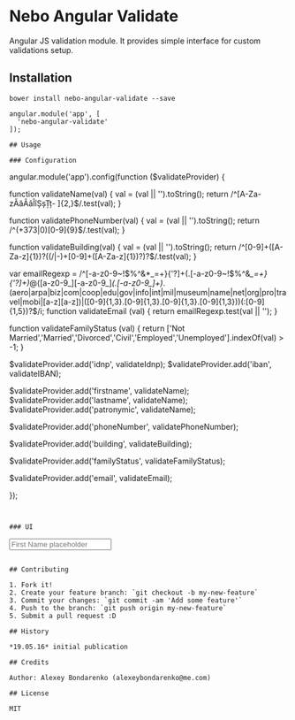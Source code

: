 # Nebo Angular Validate

Angular JS validation module. It provides simple interface for custom validations setup.

## Installation

```
bower install nebo-angular-validate --save
```

```
angular.module('app', [
  'nebo-angular-validate'
]);

## Usage

### Configuration 

```
angular.module('app').config(function ($validateProvider) {

  function validateName(val) {
    val = (val || '').toString();
    return /^[A-Za-zĂăÂâÎîȘșȚț\- ]{2,}$/.test(val);
  }

  function validatePhoneNumber(val) {
    val = (val || '').toString();
    return /^(\+373|0)[0-9]{9}$/.test(val);
  }

  function validateBuilding(val) {
    val = (val || '').toString();
    return /^[0-9]+([A-Za-z]{1})?((\/|-)+[0-9]+([A-Za-z]{1})?)?$/.test(val);
  }

  var emailRegexp = /^[-a-z0-9~!$%^&*_=+}{\'?]+(\.[-a-z0-9~!$%^&*_=+}{\'?]+)*@([a-z0-9_][-a-z0-9_]*(\.[-a-z0-9_]+)*\.(aero|arpa|biz|com|coop|edu|gov|info|int|mil|museum|name|net|org|pro|travel|mobi|[a-z][a-z])|([0-9]{1,3}\.[0-9]{1,3}\.[0-9]{1,3}\.[0-9]{1,3}))(:[0-9]{1,5})?$/i;
  function validateEmail (val) {
    return emailRegexp.test(val || '');
  }

  function validateFamilyStatus (val) {
    return ['Not Married','Married','Divorced','Civil','Employed','Unemployed'].indexOf(val) > -1;
  }

  $validateProvider.add('idnp', validateIdnp);
  $validateProvider.add('iban', validateIBAN);

  $validateProvider.add('firstname', validateName);
  $validateProvider.add('lastname', validateName);
  $validateProvider.add('patronymic', validateName);

  $validateProvider.add('phoneNumber', validatePhoneNumber);

  $validateProvider.add('building', validateBuilding);

  $validateProvider.add('familyStatus', validateFamilyStatus);
 
  $validateProvider.add('email', validateEmail);

});
```


### UI

```
<input placeholder="First Name placeholder" name="firstName" title="firstName input title" validate="firstname" ng-model="model.firstName" required="required" class="input"/>

```

## Contributing

1. Fork it!
2. Create your feature branch: `git checkout -b my-new-feature`
3. Commit your changes: `git commit -am 'Add some feature'`
4. Push to the branch: `git push origin my-new-feature`
5. Submit a pull request :D

## History

*19.05.16* initial publication 

## Credits

Author: Alexey Bondarenko (alexeybondarenko@me.com)

## License

MIT
